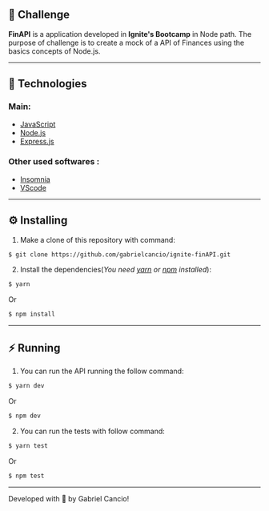 ## :pushpin: Challenge
**FinAPI** is a application developed in **Ignite's Bootcamp** in Node path. The purpose of challenge is to create a mock of a API of Finances using the basics concepts of Node.js.

---

## :rocket: Technologies
### **Main:**
- [JavaScript](https://developer.mozilla.org/en-US/docs/Web/JavaScript)
- [Node.js](https://nodejs.org/en/)
- [Express.js](https://expressjs.com/)


### **Other used softwares :**
- [Insomnia](https://insomnia.rest/download)
- [VScode](https://code.visualstudio.com/)

---

## :gear: Installing
1. Make a clone of this repository with command: 
```bash
$ git clone https://github.com/gabrielcancio/ignite-finAPI.git
```

2. Install the dependencies(*You need [yarn](https://yarnpkg.com/getting-started/install) or [npm](https://www.npmjs.com/get-npm) installed*): 
```bash
$ yarn
```
Or
```bash
$ npm install
```

---

## :zap: Running
1. You can run the API running the follow command:
```bash
$ yarn dev
```
Or
```bash
$ npm dev
```
2. You can run the tests with follow command:
```bash
$ yarn test
```
Or
```bash
$ npm test
``` 
---
Developed with :green_heart: by Gabriel Cancio!
